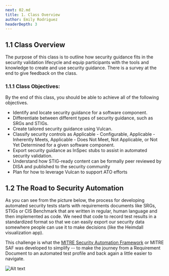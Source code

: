 ```yaml
---
next: 02.md
title: 1. Class Overview
author: Emily Rodriguez
headerDepth: 3
---
```


## 1.1 Class Overview
The purpose of this class is to outline how security guidance fits in the security validation lifecycle and equip participants with the tools and knowledge to create and use security guidance. There is a survey at the end to give feedback on the class.

### 1.1.1 Class Objectives:
By the end of this class, you should be able to achieve all of the following objectives. 
-	Identify and locate security guidance for a software component.
-	Differentiate between different types of security guidance, such as SRGs and STIGs.
-	Create tailored security guidance using Vulcan.
-	Classify security controls as Applicable - Configurable, Applicable - Inherently Meets, Applicable - Does Not Meet, Not Applicable, or Not Yet Determined for a given software component.
-   Export security guidance as InSpec stubs to assist in automated security validation.
- Understand how STIG-ready content can be formally peer reviewed by DISA and published to the security community
- Plan for how to leverage Vulcan to support ATO efforts

## 1.2 The Road to Security Automation

As you can see from the picture below, the process for developing automated security tests starts with requirements documents like SRGs, STIGs or CIS Benchmark that are written in regular, human language and then implemented as code. We need that code to record test results in a standardized format so that we can easily export our security data somewhere people can use it to make decisions (like the Heimdall visualization app).

This challenge is what the [MITRE Security Automation Framework](https://saf.mitre.org) or MITRE SAF was developed to simplify -- to make the journey from a Requirement Document to an automated test profile and back again a little easier to navigate.

![Alt text](../../assets/img/saf-lifecycle.png)
